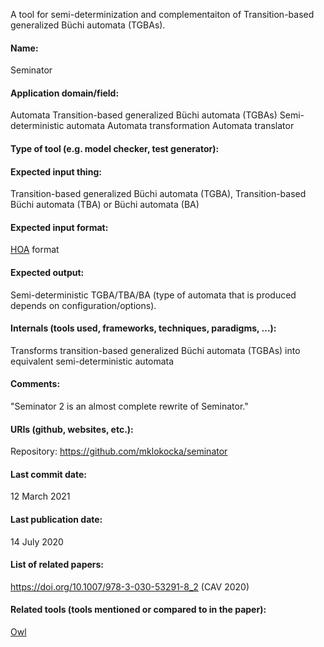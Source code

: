 A tool for semi-determinization and complementaiton of Transition-based generalized Büchi automata (TGBAs).

#### Name:
Seminator

#### Application domain/field:
Automata
Transition-based generalized Büchi automata (TGBAs)
Semi-deterministic automata
Automata transformation
Automata translator

#### Type of tool (e.g. model checker, test generator):

#### Expected input thing:
Transition-based generalized Büchi automata (TGBA), Transition-based Büchi automata (TBA) or Büchi automata (BA)

#### Expected input format:
[HOA](HOA.md) format

#### Expected output:
Semi-deterministic TGBA/TBA/BA (type of automata that is produced depends on configuration/options).

#### Internals (tools used, frameworks, techniques, paradigms, ...):
Transforms transition-based generalized Büchi automata (TGBAs) into equivalent semi-deterministic automata

#### Comments:
"Seminator 2 is an almost complete rewrite of Seminator."

#### URIs (github, websites, etc.):
Repository: https://github.com/mklokocka/seminator

#### Last commit date:
12 March 2021

#### Last publication date:
14 July 2020

#### List of related papers:
https://doi.org/10.1007/978-3-030-53291-8_2 (CAV 2020)

#### Related tools (tools mentioned or compared to in the paper):
[Owl](Owl)